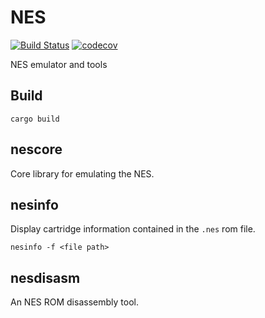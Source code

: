 # NES

[![Build Status](https://github.com/nnarain/nes/workflows/Build/badge.svg)](https://github.com/nnarain/nes/actions)
[![codecov](https://codecov.io/gh/nnarain/nes/branch/master/graph/badge.svg)](https://codecov.io/gh/nnarain/nes)

NES emulator and tools

Build
-----

```
cargo build
```

nescore
-------

Core library for emulating the NES.

nesinfo
-------

Display cartridge information contained in the `.nes` rom file.

```
nesinfo -f <file path>
```

nesdisasm
---------

An NES ROM disassembly tool.
